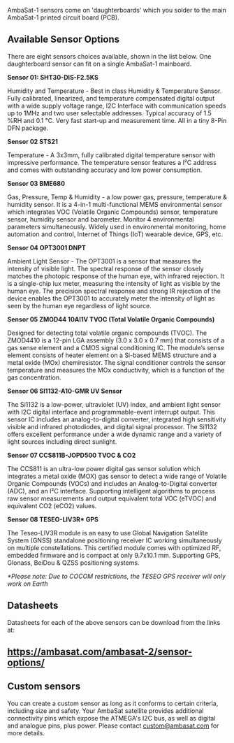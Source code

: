 AmbaSat-1 sensors come on 'daughterboards' which you solder to the main AmbaSat-1 printed circuit board (PCB).

<!-- wp:heading -->
<h2>Available Sensor Options</h2>
<!-- /wp:heading -->

<!-- wp:paragraph -->
<p>There are eight sensors choices available, shown in the list below. One daughterboard sensor can fit on a single AmbaSat-1 mainboard.  </p>
<!-- /wp:paragraph -->

<!-- wp:paragraph -->
<p><strong>Sensor 01:    SHT30-DIS-F2.5KS  </strong></p>
<!-- /wp:paragraph -->

<!-- wp:paragraph -->
<p>Humidity and Temperature - Best in class Humidity &amp; Temperature Sensor. Fully calibrated, linearized, and temperature compensated digital output with a wide supply voltage range, I2C Interface with communication speeds up to 1MHz and two user selectable addresses.  Typical accuracy of 1.5 %RH and 0.1 °C. Very fast start-up and measurement time. All in a tiny 8-Pin DFN package.</p>
<!-- /wp:paragraph -->

<!-- wp:paragraph -->
<p><strong>Sensor 02    STS21   </strong></p>
<!-- /wp:paragraph -->

<!-- wp:paragraph -->
<p>Temperature - A 3x3mm, fully calibrated digital temperature sensor with impressive performance. The temperature sensor features a I²C address and comes with outstanding accuracy and low power consumption. </p>
<!-- /wp:paragraph -->

<!-- wp:paragraph -->
<p><strong>Sensor 03    BME680  </strong></p>
<!-- /wp:paragraph -->

<!-- wp:paragraph -->
<p>Gas, Pressure, Temp &amp; Humidity - a low power gas, pressure, temperature &amp; humidity sensor. It is a 4-in-1 multi-functional MEMS environmental sensor which integrates VOC (Volatile Organic Compounds) sensor, temperature sensor, humidity sensor and barometer. Monitor 4 environmental parameters simultaneously. Widely used in environmental monitoring, home automation and control, Internet of Things (IoT) wearable device, GPS, etc.</p>
<!-- /wp:paragraph -->

<!-- wp:paragraph -->
<p><strong>Sensor 04 OPT3001 DNPT  </strong>  </p>
<!-- /wp:paragraph -->

<!-- wp:paragraph -->
<p>Ambient Light Sensor - The OPT3001 is a sensor that measures the intensity of visible light. The spectral response of the sensor closely matches the photopic response of the human eye, with infrared rejection. It is a single-chip lux meter, measuring the intensity of light as visible by the human eye. The precision spectral response and strong IR rejection of the device enables the OPT3001 to accurately meter the intensity of light as seen by the human eye regardless of light source.</p>
<!-- /wp:paragraph -->

<!-- wp:paragraph -->
<p><strong>Sensor 05    ZMOD44 10AI1V   TVOC (Total Volatile Organic Compounds)</strong></p>
<!-- /wp:paragraph -->

<!-- wp:paragraph -->
<p>Designed for detecting total volatile organic compounds (TVOC). The ZMOD4410 is a 12-pin LGA assembly (3.0 x 3.0 x 0.7 mm) that consists of a gas sense element and a CMOS signal conditioning IC. The module’s sense element consists of heater element on a Si-based MEMS structure and a metal oxide (MOx) chemiresistor. The signal conditioner controls the sensor temperature and measures the MOx conductivity, which is a function of the gas concentration.</p>
<!-- /wp:paragraph -->

<!-- wp:paragraph -->
<p><strong>Sensor 06    SI1132-A10-GMR  UV Sensor </strong></p>
<!-- /wp:paragraph -->

<!-- wp:paragraph -->
<p>The Si1132 is a low-power, ultraviolet (UV) index, and ambient light sensor with I2C digital interface and programmable-event interrupt output. This sensor IC includes an analog-to-digital converter, integrated high sensitivity visible and infrared photodiodes, and digital signal processor. The Si1132 offers excellent performance under a wide dynamic range and a variety of light sources including direct sunlight.</p>
<!-- /wp:paragraph -->

<!-- wp:paragraph -->
<p><strong>Sensor 07    CCS811B-JOPD500 TVOC &amp; CO2 </strong></p>
<!-- /wp:paragraph -->

<!-- wp:paragraph -->
<p>The CCS811 is an ultra-low power digital gas sensor solution which integrates a metal oxide (MOX) gas sensor to detect a wide range of Volatile Organic Compounds (VOCs) and includes an Analog-to-Digital converter (ADC), and an I²C interface. Supporting intelligent algorithms to process raw sensor measurements and output equivalent total VOC (eTVOC) and<br> equivalent CO2 (eCO2) values.</p>
<!-- /wp:paragraph -->

<!-- wp:paragraph -->
<p><strong>Sensor 08    TESEO-LIV3R*    GPS </strong></p>
<!-- /wp:paragraph -->

<!-- wp:paragraph -->
<p>The Teseo-LIV3R module is an easy to use Global Navigation Satellite System (GNSS) standalone positioning receiver IC working simultaneously on multiple constellations. This certified module comes with optimized RF, embedded firmware and is compact at only 9.7x10.1 mm. Supporting GPS, Glonass, BeiDou &amp; QZSS positioning systems.</p>
<!-- /wp:paragraph -->

<!-- wp:paragraph -->
<p><em>*Please note: Due to COCOM restrictions, the </em><em>TESEO GPS receiver will only work on Earth</em></p>
<!-- /wp:paragraph -->

<!-- wp:heading -->
<h2>Datasheets</h2>
<!-- /wp:heading -->

<!-- wp:paragraph -->
<p>Datasheets for each of the above sensors can be download
from the links at:</p>
<!-- /wp:paragraph -->

<!-- wp:heading -->
<h2><a href="https://ambasat.com/ambasat-2/sensor-options/">https://ambasat.com/ambasat-2/sensor-options/</a>&nbsp;</h2>
<!-- /wp:heading -->

<!-- wp:heading -->
<h2>Custom sensors</h2>
<!-- /wp:heading -->

<!-- wp:paragraph -->
<p>You can create a custom sensor as long as it conforms to
certain criteria, including size and safety. Your AmbaSat satellite provides
additional connectivity pins which expose the ATMEGA's I2C bus, as well as
digital and analogue pins, plus power. Please contact <a href="mailto:custom@ambasat.com">custom@ambasat.com</a> for more details.</p>
<!-- /wp:paragraph -->